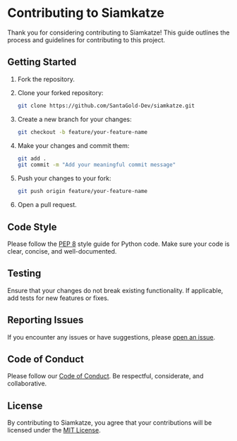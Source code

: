 # Contributing to Siamkatze

Thank you for considering contributing to Siamkatze! This guide outlines the process and guidelines for contributing to this project.

## Getting Started

1. Fork the repository.
2. Clone your forked repository:

   ```bash
   git clone https://github.com/SantaGold-Dev/siamkatze.git
   ```

3. Create a new branch for your changes:

   ```bash
   git checkout -b feature/your-feature-name
   ```

4. Make your changes and commit them:

   ```bash
   git add .
   git commit -m "Add your meaningful commit message"
   ```

5. Push your changes to your fork:

   ```bash
   git push origin feature/your-feature-name
   ```

6. Open a pull request.

## Code Style

Please follow the [PEP 8](https://www.python.org/dev/peps/pep-0008/) style guide for Python code. Make sure your code is clear, concise, and well-documented.

## Testing

Ensure that your changes do not break existing functionality. If applicable, add tests for new features or fixes.

## Reporting Issues

If you encounter any issues or have suggestions, please [open an issue](https://github.com/SantaGold-Dev/siamkatze/issues).

## Code of Conduct

Please follow our [Code of Conduct](CODE_OF_CONDUCT.md). Be respectful, considerate, and collaborative.

## License

By contributing to Siamkatze, you agree that your contributions will be licensed under the [MIT License](LICENSE).
